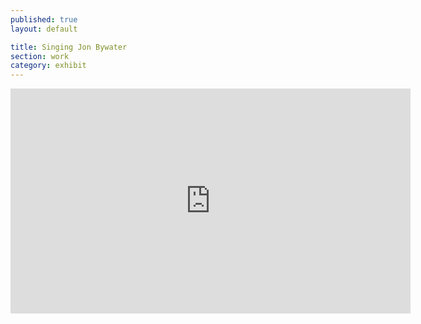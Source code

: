 ```yaml
---
published: true
layout: default

title: Singing Jon Bywater
section: work
category: exhibit
---
```


<iframe src="https://player.vimeo.com/video/167655405?title=0&byline=0&portrait=0" width="640" height="360" frameborder="0" webkitallowfullscreen mozallowfullscreen allowfullscreen></iframe>

